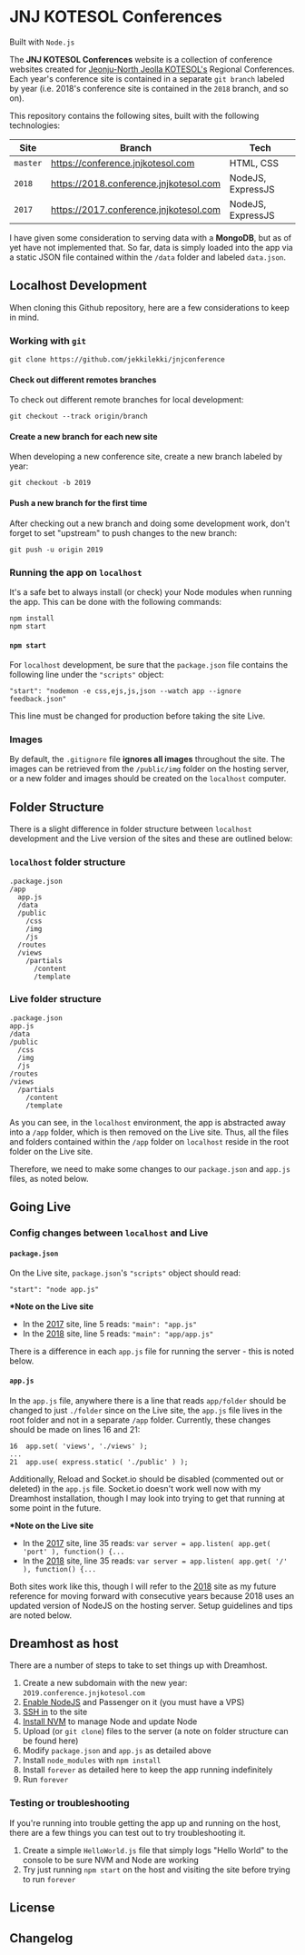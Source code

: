 # JNJ KOTESOL Conferences
Built with `Node.js`

The __JNJ KOTESOL Conferences__ website is a collection of conference websites created for [Jeonju-North Jeolla KOTESOL's](https://koreatesol.org/jeonju) Regional Conferences. Each year's conference site is contained in a separate `git branch` labeled by year (i.e. 2018's conference site is contained in the `2018` branch, and so on).

This repository contains the following sites, built with the following technologies:

| Site | Branch | Tech |
|------|--------|------|
| `master` | https://conference.jnjkotesol.com | HTML, CSS |
| `2018` | https://2018.conference.jnjkotesol.com | NodeJS, ExpressJS |
| `2017` | https://2017.conference.jnjkotesol.com | NodeJS, ExpressJS |

I have given some consideration to serving data with a __MongoDB__, but as of yet have not implemented that. So far, data is simply loaded into the app via a static JSON file contained within the `/data` folder and labeled `data.json`.

## Localhost Development

When cloning this Github repository, here are a few considerations to keep in mind.

### Working with `git`

```
git clone https://github.com/jekkilekki/jnjconference
```

#### Check out different remotes branches

To check out different remote branches for local development:

```
git checkout --track origin/branch
```

#### Create a new branch for each new site

When developing a new conference site, create a new branch labeled by year:

```
git checkout -b 2019
```

#### Push a new branch for the first time

After checking out a new branch and doing some development work, don't forget to set "upstream" to push changes to the new branch:

```
git push -u origin 2019
```

### Running the app on `localhost`

It's a safe bet to always install (or check) your Node modules when running the app. This can be done with the following commands:

```
npm install
npm start
```

#### `npm start`

For `localhost` development, be sure that the `package.json` file contains the following line under the `"scripts"` object:

```
"start": "nodemon -e css,ejs,js,json --watch app --ignore feedback.json"
```

This line must be changed for production before taking the site Live.

### Images

By default, the `.gitignore` file __ignores all images__ throughout the site. The images can be retrieved from the `/public/img` folder on the hosting server, or a new folder and images should be created on the `localhost` computer.

## Folder Structure

There is a slight difference in folder structure between `localhost` development and the Live version of the sites and these are outlined below:

### `localhost` folder structure

```
.package.json
/app
  app.js
  /data
  /public
    /css
    /img
    /js
  /routes
  /views
    /partials
      /content
      /template
```

### Live folder structure

```
.package.json
app.js
/data
/public
  /css
  /img
  /js
/routes
/views
  /partials
    /content
    /template
```

As you can see, in the `localhost` environment, the app is abstracted away into a `/app` folder, which is then removed on the Live site. Thus, all the files and folders contained within the `/app` folder on `localhost` reside in the root folder on the Live site. 

Therefore, we need to make some changes to our `package.json` and `app.js` files, as noted below.

## Going Live

### Config changes between `localhost` and Live 

#### `package.json`

On the Live site, `package.json`'s `"scripts"` object should read:

```
"start": "node app.js"
```

__*Note on the Live site__

* In the [2017](https://2017.conference.jnjkotesol.com) site, line 5 reads: `"main": "app.js"`
* In the [2018](https://2018.conference.jnjkotesol.com) site, line 5 reads: `"main": "app/app.js"`

There is a difference in each `app.js` file for running the server - this is noted below.

#### `app.js`

In the `app.js` file, anywhere there is a line that reads `app/folder` should be changed to just `./folder` since on the Live site, the `app.js` file lives in the root folder and not in a separate `/app` folder. Currently, these changes should be made on lines 16 and 21:

```
16  app.set( 'views', './views' );
...
21  app.use( express.static( './public' ) );
```

Additionally, Reload and Socket.io should be disabled (commented out or deleted) in the `app.js` file. Socket.io doesn't work well now with my Dreamhost installation, though I may look into trying to get that running at some point in the future.

__*Note on the Live site__

* In the [2017](https://2017.conference.jnjkotesol.com) site, line 35 reads: `var server = app.listen( app.get( 'port' ), function() {...`
* In the [2018](https://2018.conference.jnjkotesol.com) site, line 35 reads: `var server = app.listen( app.get( '/' ), function() {...`

Both sites work like this, though I will refer to the [2018](https://2018.conference.jnjkotesol.com) site as my future reference for moving forward with consecutive years because 2018 uses an updated version of NodeJS on the hosting server. Setup guidelines and tips are noted below.

## Dreamhost as host

There are a number of steps to take to set things up with Dreamhost.

1. Create a new subdomain with the new year: `2019.conference.jnjkotesol.com`
2. [Enable NodeJS](https://help.dreamhost.com/hc/en-us/articles/216635318-How-to-enable-Node-js) and Passenger on it (you must have a VPS)
3. [SSH in](https://help.dreamhost.com/hc/en-us/articles/216041267-SSH-overview) to the site 
4. [Install NVM](https://help.dreamhost.com/hc/en-us/articles/217185397-Node-js-overview) to manage Node and update Node
5. Upload (or `git clone`) files to the server (a note on folder structure can be found here)
6. Modify `package.json` and `app.js` as detailed above
7. Install `node_modules` with `npm install`
8. Install `forever` as detailed here to keep the app running indefinitely
9. Run `forever`

### Testing or troubleshooting

If you're running into trouble getting the app up and running on the host, there are a few things you can test out to try troubleshooting it.

1. Create a simple `HelloWorld.js` file that simply logs "Hello World" to the console to be sure NVM and Node are working
2. Try just running `npm start` on the host and visiting the site before trying to run `forever`

## License

## Changelog